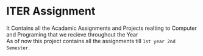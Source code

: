 # ITER Assignment
It Contains all the Acadamic Assignments and Projects realting to Computer and Programing that we recieve throughout the Year<br>
As of now this project contains all the assignments till `1st year 2nd Semester`.
